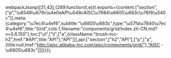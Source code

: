 webpackJsonp([31,43],{289:function(t,e){t.exports={content:["section",["p","\u6548\u679c\u4e0eAPI\u548cAISC\u7684\u6805\u683c\u76f8\u540c"]],meta:{category:"\u7ec4\u4ef6",subtitle:"\u6805\u683c",type:"\u57fa\u7840\u7ec4\u4ef6",title:"Grid",cols:1,filename:"components/grid/index.zh-CN.md?v=0.6.150"},toc:["ul",["li",["a",{className:"brush-toc-h2",href:"#API",title:"API"},"API"]]],api:["section",["h2","API"],["p",["a",{title:null,href:"http://aisc.alibaba-inc.com/aisc/components/grid/"},"AISC - \u6805\u683c"]]]}}});
